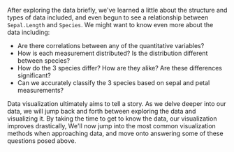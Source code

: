 After exploring the data briefly, we've learned a little about the structure and types of data included, and even begun to see a relationship between `Sepal.Length` and `Species`. We might want to know even more about the data including:

* Are there correlations between any of the quantitative variables?
* How is each measurement distributed? Is the distribution different between species?
* How do the 3 species differ? How are they alike? Are these differences significant?
* Can we accurately classify the 3 species based on sepal and petal measurements?

Data visualization ultimately aims to tell a story. As we delve deeper into our data, we will jump back and forth between exploring the data and visualizing it. By taking the time to get to know the data, our visualization improves drastically, We'll now jump into the most common visualization methods when approaching data, and move onto answering some of these questions posed above.


